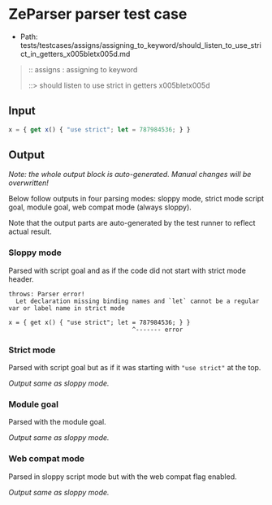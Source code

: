 # ZeParser parser test case

- Path: tests/testcases/assigns/assigning_to_keyword/should_listen_to_use_strict_in_getters_x005bletx005d.md

> :: assigns : assigning to keyword
>
> ::> should listen to use strict in getters x005bletx005d

## Input

`````js
x = { get x() { "use strict"; let = 787984536; } }
`````

## Output

_Note: the whole output block is auto-generated. Manual changes will be overwritten!_

Below follow outputs in four parsing modes: sloppy mode, strict mode script goal, module goal, web compat mode (always sloppy).

Note that the output parts are auto-generated by the test runner to reflect actual result.

### Sloppy mode

Parsed with script goal and as if the code did not start with strict mode header.

`````
throws: Parser error!
  Let declaration missing binding names and `let` cannot be a regular var or label name in strict mode

x = { get x() { "use strict"; let = 787984536; } }
                                  ^------- error
`````

### Strict mode

Parsed with script goal but as if it was starting with `"use strict"` at the top.

_Output same as sloppy mode._

### Module goal

Parsed with the module goal.

_Output same as sloppy mode._

### Web compat mode

Parsed in sloppy script mode but with the web compat flag enabled.

_Output same as sloppy mode._

